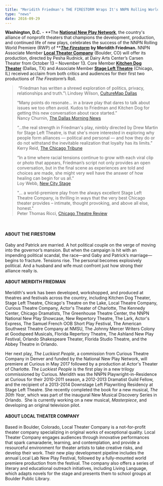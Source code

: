 ```yaml
---
title: "Meridith Friedman's THE FIRESTORM Wraps It's NNPN Rolling World Premiere at Local Theater Company"
type: "news"
date: 2016-09-29
---
```


<span class="lead-in">**Washington, D.C.** - **The **<a href="http://nnpn.org/" rel="nofollow">**National New Play Network**</a>**, the country's alliance of nonprofit theaters that champions the development, production, and continued life of new plays, celebrates the success of the NNPN Rolling World Premiere (RWP) of **<a href="https://newplayexchange.org/plays/1358/firestorm" rel="nofollow">***The Firestorm***</a> **by Meridith** **Friedman.** NNPN Associate Member <a href="http://www.localtheatercompany.org/the-firestorm" rel="nofollow">**Local Theater Company**</a> (Boulder, CO) will offer its production, directed by Pesha Rudnick, at Dairy Arts Center’s Carsen Theater from October 13 – November 13. Core Member <a href="http://www.kitchendogtheater.org/" rel="nofollow">**Kitchen Dog Theater**</a> (Dallas, TX) and Associate Member <a href="http://stagelefttheatre.com/" rel="nofollow">**Stage Left Theatre**</a> (Chicago, IL) received acclaim from both critics and audiences for their first two productions of *The Firestorm*’s Roll.</span>

<blockquote> “Friedman has written a shrewd exploration of politics, privacy, relationships and truth.”\
Lindsey Wilson, <a href="http://dallas.culturemap.com/news/arts/05-27-15-firestorm-kitchen-dog-theater-review/" rel="nofollow">CultureMap Dallas</a>

“Many points do resonate… in a brave play that dares to talk about issues we too often avoid. Kudos to Friedman and Kitchen Dog for getting this new conversation about race started.”\
Nancy Churnin, <a href="http://www.dallasnews.com/lifestyles/arts/columnists/nancy-churnin/20150523-firestorm-at-kitchen-dog-kicks-off-important-conversation-about-race.ece" rel="nofollow">The Dallas Morning News</a>

“…the real strength in Friedman's play, nimbly directed by Drew Martin for Stage Left Theatre, is that she's more interested in exploring why people form alliances — political and personal — and how they do or do not withstand the inevitable realization that loyalty has its limits.”\
Kerry Reid, <a href="http://www.chicagotribune.com/entertainment/theater/reviews/ct-firestorm-stage-left-review-story.html" rel="nofollow">The Chicago Tribune</a>

“In a time where racial tensions continue to grow with each viral clip or photo that appears, Friedman’s script not only provides an open conversation, but in the final scene as experiences are told and choices are made, she might very well have the answer of how healing can begin for us all.”\
Loy Webb, <a href="http://www.newcitystage.com/2015/11/01/review-the-firestormstage-left-theatre/" rel="nofollow">New City Stage</a>

"... a world-premiere play from the always excellent Stage Left Theatre Company, is thrilling in ways that the very best Chicago theater provides – intimate, thought provoking, and above all else, honest."\
Peter Thomas Ricci, <a href="http://www.chicagotheatrereview.com/2015/11/the-subtleties-of-race-thrillingly-explored-in-stage-lefts-firestorm/" rel="nofollow">Chicago Theatre Review</a>

</blockquote>
 

<h4>ABOUT THE FIRESTORM</h4>
Gaby and Patrick are married. A hot political couple on the verge of moving into the governor’s mansion. But when the campaign is hit with an impending political scandal, the race—and Gaby and Patrick’s marriage—begins to fracture. Tensions rise. The personal becomes explosively political. And a husband and wife must confront just how strong their alliance really is.

<h4>ABOUT MERIDITH FRIEDMAN</h4>
Meridith's work has been developed, workshopped, and produced at theatres and festivals across the country, including Kitchen Dog Theater, Stage Left Theatre, Chicago's Theatre on the Lake, Local Theatre Company, Curious Theatre Company, Actor's Theater of Charlotte, The Kennedy Center, Chicago Dramatists, The Greenhouse Theatre Center, the NNPN National New Play Showcase, New Repertory Theatre, The Lark, Actor's Express, The Samuel French OOB Short Play Festival, The American Southwest Theatre Company at NMSU, The Johnny Mercer Writers Colony at Goodspeed Musicals, Florida Repertory Theatre, The Ashland New Play Festival, Orlando Shakespeare Theater, Florida Studio Theatre, and the Abbey Theatre in Orlando. 

Her next play, *The Luckiest People*, a commission from Curious Theatre Company in Denver and funded by the National New Play Network, will premiere at Curious in May 2017 followed by a production at Actor's Theater of Charlotte. *The Luckiest People* is the first play in a new trilogy commissioned by Curious. Meridith was the NNPN Playwright-in-Residence at Curious for their 2010-2011 season, a 2012-2013 Dramatist Guild Fellow, and the recipient of a 2013-2014 Downstage Left Playwriting Residency at Stage Left Theatre. She recently completed the book for a new musical, *The 30th Year*, which was part of the inaugural New Musical Discovery Series in Orlando.  She is currently working on a new musical, *Masterpiece*, and developing an original television pilot.

<h4>ABOUT LOCAL THEATER COMPANY</h4>
Based in Boulder, Colorado, Local Theater Company is a not-for-profit theater company specializing in original works of exceptional quality. Local Theater Company engages audiences through innovative performances that spark camaraderie, learning, and contemplation, and provide a resourceful environment for theater artists to take creative risks, and develop their work. Their new play development pipeline includes the annual Local Lab New Play Festival, followed by a fully-mounted world premiere production from the festival. The company also offers a series of literary and educational outreach initiatives, including Living Language, which adapts novels for the stage and presents them to school groups at Boulder Public Library.


